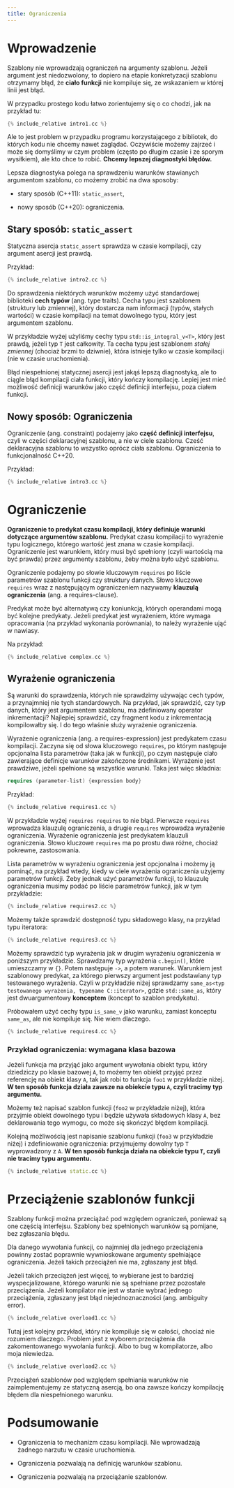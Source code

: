 ```yaml
---
title: Ograniczenia
---
```


# Wprowadzenie

Szablony nie wprowadzają ograniczeń na argumenty szablonu.  Jeżeli
argument jest niedozwolony, to dopiero na etapie konkretyzacji
szablonu otrzymamy błąd, że **ciało funkcji** nie kompiluje się, ze
wskazaniem w której linii jest błąd.

W przypadku prostego kodu łatwo zorientujemy się o co chodzi, jak na
przykład tu:

```cpp
{% include_relative intro1.cc %}
```

Ale to jest problem w przypadku programu korzystającego z bibliotek,
do których kodu nie chcemy nawet zaglądać.  Oczywiście możemy zajrzeć
i może się domyślimy w czym problem (często po długim czasie i ze
sporym wysiłkiem), ale kto chce to robić.  **Chcemy lepszej
diagnostyki błędów.**

Lepsza diagnostyka polega na sprawdzeniu warunków stawianych
argumentom szablonu, co możemy zrobić na dwa sposoby:

* stary sposób (C++11): `static_assert`,

* nowy sposób (C++20): ograniczenia.

## Stary sposób: `static_assert`

Statyczna asercja `static_assert` sprawdza w czasie kompilacji, czy
argument asercji jest prawdą.

Przykład:

```cpp
{% include_relative intro2.cc %}
```

Do sprawdzenia niektórych warunków możemy użyć standardowej biblioteki
**cech typów** (ang. type traits).  Cecha typu jest szablonem
(struktury lub zmiennej), który dostarcza nam informacji (typów,
stałych wartości) w czasie kompilacji na temat dowolnego typu, który
jest argumentem szablonu.

W przykładzie wyżej użyliśmy cechy typu `std::is_integral_v<T>`, który
jest prawdą, jeżeli typ `T` jest całkowity.  Ta cecha typu jest
szablonem *stałej zmiennej* (chociaż brzmi to dziwnie), która istnieje
tylko w czasie kompilacji (nie w czasie uruchomienia).

Błąd niespełnionej statycznej asercji jest jakąś lepszą diagnostyką,
ale to ciągle błąd kompilacji ciała funkcji, który kończy kompilację.
Lepiej jest mieć możliwość definicji warunków jako część definicji
interfejsu, poza ciałem funkcji.

## Nowy sposób: Ograniczenia

Ograniczenie (ang. constraint) podajemy jako **część definicji
interfejsu**, czyli w części deklaracyjnej szablonu, a nie w ciele
szablonu.  Cześć deklaracyjna szablonu to wszystko oprócz ciała
szablonu.  Ograniczenia to funkcjonalność C++20.

Przykład:

```cpp
{% include_relative intro3.cc %}
```

# Ograniczenie

**Ograniczenie to predykat czasu kompilacji, który definiuje warunki
dotyczące argumentów szablonu.** Predykat czasu kompilacji to
wyrażenie typu logicznego, którego wartość jest znana w czasie
kompilacji.  Ograniczenie jest warunkiem, który musi być spełniony
(czyli wartością ma być prawda) przez argumenty szablonu, żeby można
było użyć szablonu.

Ograniczenie podajemy po słowie kluczowym `requires` po liście
parametrów szablonu funkcji czy struktury danych.  Słowo kluczowe
`requires` wraz z następującym ograniczeniem nazywamy **klauzulą
ograniczenia** (ang. a requires-clause).

Predykat może być alternatywą czy koniunkcją, których operandami mogą
być kolejne predykaty.  Jeżeli predykat jest wyrażeniem, które wymaga
opracowania (na przykład wykonania porównania), to należy wyrażenie
ująć w nawiasy.

Na przykład:

```cpp
{% include_relative complex.cc %}
```

## Wyrażenie ograniczenia

Są warunki do sprawdzenia, których nie sprawdzimy używając cech typów,
a przynajmniej nie tych standardowych.  Na przykład, jak sprawdzić,
czy typ danych, który jest argumentem szablonu, ma zdefiniowany
operator inkrementacji?  Najlepiej sprawdzić, czy fragment kodu z
inkrementacją kompilowałby się.  I do tego właśnie służy wyrażenie
ograniczenia.

Wyrażenie ograniczenia (ang. a requires-expression) jest predykatem
czasu kompilacji.  Zaczyna się od słowa kluczowego `requires`, po
którym następuje opcjonalna lista parametrów (taka jak w funkcji), po
czym następuje ciało zawierające definicje warunków zakończone
średnikami.  Wyrażenie jest prawdziwe, jeżeli spełnione są wszystkie
warunki.  Taka jest więc składnia:

```cpp
requires (parameter-list) {expression body}
```

Przykład:

```cpp
{% include_relative requires1.cc %}
```

W przykładzie wyżej `requires requires` to nie błąd.  Pierwsze
`requires` wprowadza klauzulę ograniczenia, a drugie `requires`
wprowadza wyrażenie ograniczenia.  Wyrażenie ograniczenia jest
predykatem klauzuli ograniczenia.  Słowo kluczowe `requires` ma po
prostu dwa różne, chociaż pokrewne, zastosowania.

Lista parametrów w wyrażeniu ograniczenia jest opcjonalna i możemy ją
pominąć, na przykład wtedy, kiedy w ciele wyrażenia ograniczenia
użyjemy parametrów funkcji.  Żeby jednak użyć parametrów funkcji, to
klauzulę ograniczenia musimy podać po liście parametrów funkcji, jak w
tym przykładzie:

```cpp
{% include_relative requires2.cc %}
```

Możemy także sprawdzić dostępność typu składowego klasy, na przykład
typu iteratora:

```cpp
{% include_relative requires3.cc %}
```

Możemy sprawdzić typ wyrażenia jak w drugim wyrażeniu ograniczenia w
poniższym przykładzie.  Sprawdzamy typ wyrażenia `c.begin()`, które
umieszczamy w `{}`.  Potem następuje `->`, a potem warunek.  Warunkiem
jest szablonowy predykat, za którego pierwszy argument jest
podstawiany typ testowanego wyrażenia.  Czyli w przykładzie niżej
sprawdzamy `same_as<typ testowanego wyrażenia, typename C::iterator>`,
gdzie `std::same_as`, który jest dwuargumentowy **konceptem** (koncept
to szablon predykatu).

Próbowałem użyć cechy typu `is_same_v` jako warunku, zamiast konceptu
`same_as`, ale nie kompiluje się.  Nie wiem dlaczego.

```cpp
{% include_relative requires4.cc %}
```

### Przykład ograniczenia: wymagana klasa bazowa

Jeżeli funkcja ma przyjąć jako argument wywołania obiekt typu, który
dziedziczy po klasie bazowej `A`, to możemy ten obiekt przyjąć przez
referencję na obiekt klasy `A`, tak jak robi to funkcja `foo1` w
przykładzie niżej.  **W ten sposób funkcja działa zawsze na obiekcie
typu `A`, czyli tracimy typ argumentu.**

Możemy też napisać szablon funkcji (`foo2` w przykładzie niżej), która
przyjmie obiekt dowolnego typu i będzie używała składowych klasy `A`,
bez deklarowania tego wymogu, co może się skończyć błędem kompilacji.

Kolejną możliwością jest napisanie szablonu funkcji (`foo3` w
przykładzie niżej) i zdefiniowanie ograniczenia: przyjmujemy dowolny
typ `T` wyprowadzony z `A`.  **W ten sposób funkcja działa na obiekcie
typu `T`, czyli nie tracimy typu argumentu.**

```cpp
{% include_relative static.cc %}
```

# Przeciążenie szablonów funkcji

Szablony funkcji można przeciążać pod względem ograniczeń, ponieważ są
one częścią interfejsu.  Szablony bez spełnionych warunków są
pomijane, bez zgłaszania błędu.

Dla danego wywołania funkcji, co najmniej dla jednego przeciążenia
powinny zostać poprawnie wywnioskowane argumenty spełniające
ograniczenia.  Jeżeli takich przeciążeń nie ma, zgłaszany jest błąd.

Jeżeli takich przeciążeń jest więcej, to wybierane jest to bardziej
wyspecjalizowane, którego warunki nie są spełniane przez pozostałe
przeciążenia.  Jeżeli kompilator nie jest w stanie wybrać jednego
przeciążenia, zgłaszany jest błąd niejednoznaczności (ang. ambiguity
error).

```cpp
{% include_relative overload1.cc %}
```

Tutaj jest kolejny przykład, który nie kompiluje się w całości,
chociaż nie rozumiem dlaczego.  Problem jest z wyborem przeciążenia
dla zakomentowanego wywołania funkcji.  Albo to bug w kompilatorze,
albo moja niewiedza.

```cpp
{% include_relative overload2.cc %}
```

Przeciążeń szablonów pod względem spełniania warunków nie
zaimplementujemy ze statyczną asercją, bo ona zawsze kończy kompilację
błędem dla niespełnionego warunku.

# Podsumowanie

* Ograniczenia to mechanizm czasu kompilacji.  Nie wprowadzają żadnego
  narzutu w czasie uruchomienia.

* Ograniczenia pozwalają na definicję warunków szablonu.

* Ograniczenia pozwalają na przeciążanie szablonów.
